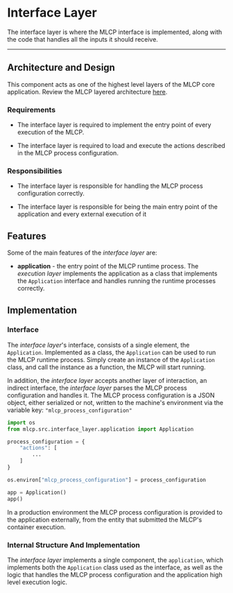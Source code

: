 # Interface Layer

The interface layer is where the MLCP interface is implemented, along with the code that
handles all the inputs it should receive.

----

## Architecture and Design

This component acts as one of the highest level layers of the MLCP core application.
Review the MLCP layered architecture [here](../../architecture.md).

### Requirements

- The interface layer is required to implement the entry point of every execution of the MLCP.

- The interface layer is required to load and execute the actions described in the MLCP process
  configuration.

### Responsibilities

- The interface layer is responsible for handling the MLCP process configuration correctly.

- The interface layer is responsible for being the main entry point of the application and
  every external execution of it

## Features

Some of the main features of the *interface layer* are:

- **application** - the entry point of the MLCP runtime process. The *execution layer* implements
  the application as a class that implements the `Application` interface and handles running
  the runtime processes correctly.

## Implementation

### Interface

The *interface layer*'s interface, consists of a single element, the `Application`.
Implemented as a class, the `Application` can be used to run the MLCP runtime process.
Simply create an instance of the `Application` class, and call the instance as a function,
the MLCP will start running.

In addition, the *interface layer* accepts another layer of interaction, an indirect interface,
the *interface layer* parses the MLCP process configuration and handles it.
The MLCP process configuration is a JSON object, either serialized or not, written to the machine's
environment via the variable key: `"mlcp_process_configuration"`

```python
import os
from mlcp.src.interface_layer.application import Application

process_configuration = {
    "actions": [
        ...
    ]
}

os.environ["mlcp_process_configuration"] = process_configuration

app = Application()
app()
```

In a production environment the MLCP process configuration is provided to the application externally, from
the entity that submitted the MLCP's container execution.

### Internal Structure And Implementation

The *interface layer* implements a single component, the `application`, which implements both the `Application`
class used as the interface, as well as the logic that handles the MLCP process configuration and the application
high level execution logic.
